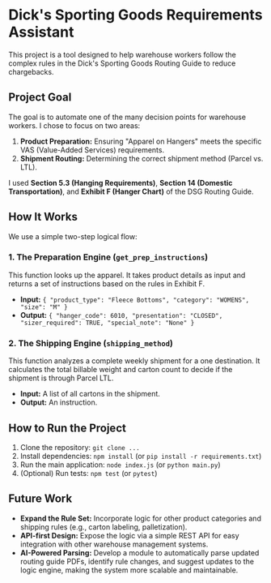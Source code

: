 # Dick's Sporting Goods Requirements Assistant

This project is a tool designed to help warehouse workers follow the complex rules in the Dick's Sporting Goods Routing Guide to reduce chargebacks.

## Project Goal

The goal is to automate one of the many decision points for warehouse workers. I chose to focus on two areas:

1.  **Product Preparation:** Ensuring "Apparel on Hangers" meets the specific VAS (Value-Added Services) requirements.
2.  **Shipment Routing:** Determining the correct shipment method (Parcel vs. LTL).

I used **Section 5.3 (Hanging Requirements)**, **Section 14 (Domestic Transportation)**, and **Exhibit F (Hanger Chart)** of the DSG Routing Guide.

## How It Works

We use a simple two-step logical flow:

### 1. The Preparation Engine (`get_prep_instructions`)

This function looks up the apparel. It takes product details as input and returns a set of instructions based on the rules in Exhibit F.

-   **Input:** `{ "product_type": "Fleece Bottoms", "category": "WOMENS", "size": "M" }`
-   **Output:** `{ "hanger_code": 6010, "presentation": "CLOSED", "sizer_required": TRUE, "special_note": "None" }`

### 2. The Shipping Engine (`shipping_method`)

This function analyzes a complete weekly shipment for a one destination. It calculates the total billable weight and carton count to decide if the shipment is through Parcel LTL.

-   **Input:** A list of all cartons in the shipment.
-   **Output:** An instruction.

## How to Run the Project

1.  Clone the repository: `git clone ...`
2.  Install dependencies: `npm install` (or `pip install -r requirements.txt`)
3.  Run the main application: `node index.js` (or `python main.py`)
4.  (Optional) Run tests: `npm test` (or `pytest`)

## Future Work

* **Expand the Rule Set:** Incorporate logic for other product categories and shipping rules (e.g., carton labeling, palletization).
* **API-first Design:** Expose the logic via a simple REST API for easy integration with other warehouse management systems.
* **AI-Powered Parsing:** Develop a module to automatically parse updated routing guide PDFs, identify rule changes, and suggest updates to the logic engine, making the system more scalable and maintainable.